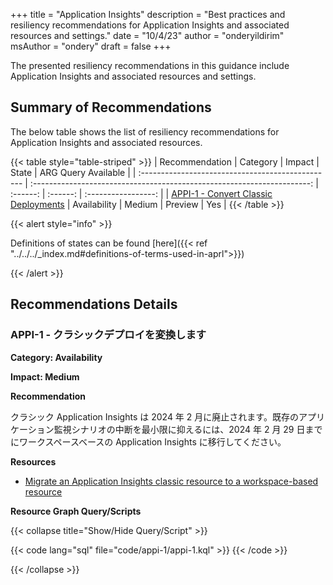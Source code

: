 +++
title = "Application Insights"
description = "Best practices and resiliency recommendations for Application Insights and associated resources and settings."
date = "10/4/23"
author = "onderyildirim"
msAuthor = "ondery"
draft = false
+++

The presented resiliency recommendations in this guidance include Application Insights and associated resources and settings.

## Summary of Recommendations

The below table shows the list of resiliency recommendations for Application Insights and associated resources.

{{< table style="table-striped" >}}
| Recommendation                                    |  Category                                                               |  Impact         |  State            | ARG Query Available |
| :------------------------------------------------ | :---------------------------------------------------------------------: | :------:        | :------:          | :-----------------: |
| [APPI-1 - Convert Classic Deployments](#appi-1---convert-classic-deployments) | Availability | Medium | Preview  |         Yes         |
{{< /table >}}

{{< alert style="info" >}}

Definitions of states can be found [here]({{< ref "../../../_index.md#definitions-of-terms-used-in-aprl">}})

{{< /alert >}}

## Recommendations Details

### APPI-1 - クラシックデプロイを変換します

**Category: Availability**

**Impact: Medium**

**Recommendation**

クラシック Application Insights は 2024 年 2 月に廃止されます。既存のアプリケーション監視シナリオの中断を最小限に抑えるには、2024 年 2 月 29 日までにワークスペースベースの Application Insights に移行してください。

**Resources**

- [Migrate an Application Insights classic resource to a workspace-based resource](https://learn.microsoft.com/ja-jp/azure/azure-monitor/app/convert-classic-resource)

**Resource Graph Query/Scripts**

{{< collapse title="Show/Hide Query/Script" >}}

{{< code lang="sql" file="code/appi-1/appi-1.kql" >}} {{< /code >}}

{{< /collapse >}}

<br><br>

